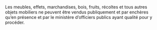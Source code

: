 Les meubles, effets, marchandises, bois, fruits, récoltes et tous autres objets mobiliers ne peuvent être vendus publiquement et par enchères qu’en présence et par le ministère d’officiers publics ayant qualité pour y procéder.